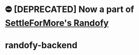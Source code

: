 # :no_entry: [DEPRECATED] Now a part of [SettleForMore's Randofy](https://github.com/settleformore/Randofy)
# randofy-backend 
